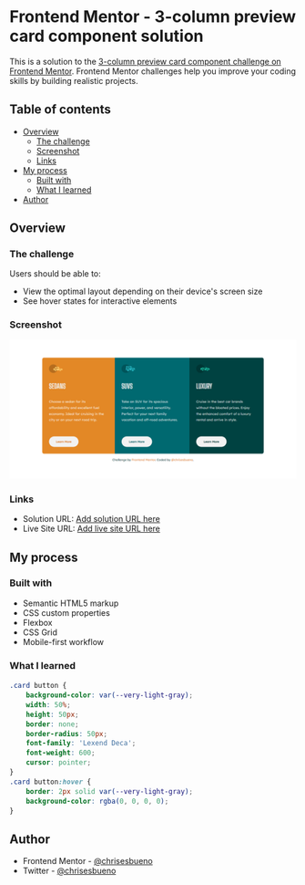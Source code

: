 # Frontend Mentor - 3-column preview card component solution

This is a solution to the [3-column preview card component challenge on Frontend Mentor](https://www.frontendmentor.io/challenges/3column-preview-card-component-pH92eAR2-). Frontend Mentor challenges help you improve your coding skills by building realistic projects. 

## Table of contents

- [Overview](#overview)
  - [The challenge](#the-challenge)
  - [Screenshot](#screenshot)
  - [Links](#links)
- [My process](#my-process)
  - [Built with](#built-with)
  - [What I learned](#what-i-learned)
- [Author](#author)

## Overview

### The challenge

Users should be able to:

- View the optimal layout depending on their device's screen size
- See hover states for interactive elements

### Screenshot

![](./3-column.png)

### Links

- Solution URL: [Add solution URL here](https://www.frontendmentor.io/solutions/3column-preview-card-VzQNznbber)
- Live Site URL: [Add live site URL here](https://chrisesbueno.github.io/three-column/)

## My process

### Built with

- Semantic HTML5 markup
- CSS custom properties
- Flexbox
- CSS Grid
- Mobile-first workflow

### What I learned

```css
.card button {
    background-color: var(--very-light-gray);
    width: 50%;
    height: 50px;
    border: none;
    border-radius: 50px;
    font-family: 'Lexend Deca';
    font-weight: 600;
    cursor: pointer;
}
.card button:hover {
    border: 2px solid var(--very-light-gray);
    background-color: rgba(0, 0, 0, 0);
}
```

## Author

- Frontend Mentor - [@chrisesbueno](https://www.frontendmentor.io/profile/chrisesbueno)
- Twitter - [@chrisesbueno](https://www.twitter.com/chrisesbueno)
